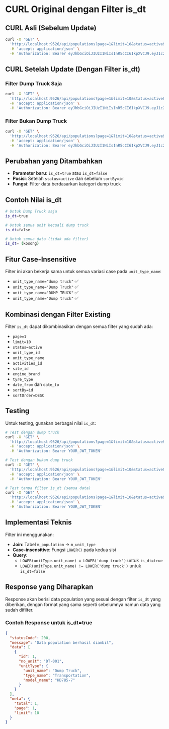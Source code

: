 # CURL Original dengan Filter is_dt

## CURL Asli (Sebelum Update)
```bash
curl -X 'GET' \
  'http://localhost:9526/api/populations?page=1&limit=10&status=active&sortBy=id&sortOrder=DESC' \
  -H 'accept: application/json' \
  -H 'Authorization: Bearer eyJhbGciOiJIUzI1NiIsInR5cCI6IkpXVCJ9.eyJ1c2VybmFtZSI6InN1cGVyYWRtaW4iLCJzdWIiOjEsImlzQWN0aXZlIjp0cnVlLCJpYXQiOjE3NTYzNjg3MTcsImV4cCI6MTc1NjQ1NTExN30.x003i1nsnD_plI-6pfPrK4GfdJzg5LpmCX0RA172TSg'
```

## CURL Setelah Update (Dengan Filter is_dt)

### Filter Dump Truck Saja
```bash
curl -X 'GET' \
  'http://localhost:9526/api/populations?page=1&limit=10&status=active&is_dt=true&sortBy=id&sortOrder=DESC' \
  -H 'accept: application/json' \
  -H 'Authorization: Bearer eyJhbGciOiJIUzI1NiIsInR5cCI6IkpXVCJ9.eyJ1c2VybmFtZSI6InN1cGVyYWRtaW4iLCJzdWIiOjEsImlzQWN0aXZlIjp0cnVlLCJpYXQiOjE3NTYzNjg3MTcsImV4cCI6MTc1NjQ1NTExN30.x003i1nsnD_plI-6pfPrK4GfdJzg5LpmCX0RA172TSg'
```

### Filter Bukan Dump Truck
```bash
curl -X 'GET' \
  'http://localhost:9526/api/populations?page=1&limit=10&status=active&is_dt=false&sortBy=id&sortOrder=DESC' \
  -H 'accept: application/json' \
  -H 'Authorization: Bearer eyJhbGciOiJIUzI1NiIsInR5cCI6IkpXVCJ9.eyJ1c2VybmFtZSI6InN1cGVyYWRtaW4iLCJzdWIiOjEsImlzQWN0aXZlIjp0cnVlLCJpYXQiOjE3NTYzNjg3MTcsImV4cCI6MTc1NjQ1NTExN30.x003i1nsnD_plI-6pfPrK4GfdJzg5LpmCX0RA172TSg'
```

## Perubahan yang Ditambahkan
- **Parameter baru**: `is_dt=true` atau `is_dt=false`
- **Posisi**: Setelah `status=active` dan sebelum `sortBy=id`
- **Fungsi**: Filter data berdasarkan kategori dump truck

## Contoh Nilai is_dt
```bash
# Untuk Dump Truck saja
is_dt=true

# Untuk semua unit kecuali dump truck
is_dt=false

# Untuk semua data (tidak ada filter)
is_dt= (kosong)
```

## Fitur Case-Insensitive
Filter ini akan bekerja sama untuk semua variasi case pada `unit_type_name`:
- `unit_type_name="dump truck"` ✅
- `unit_type_name="Dump Truck"` ✅
- `unit_type_name="DUMP TRUCK"` ✅
- `unit_type_name="Dump truck"` ✅

## Kombinasi dengan Filter Existing
Filter `is_dt` dapat dikombinasikan dengan semua filter yang sudah ada:
- `page=1`
- `limit=10`
- `status=active`
- `unit_type_id`
- `unit_type_name`
- `activities_id`
- `site_id`
- `engine_brand`
- `tyre_type`
- `date_from` dan `date_to`
- `sortBy=id`
- `sortOrder=DESC`

## Testing
Untuk testing, gunakan berbagai nilai `is_dt`:

```bash
# Test dengan dump truck
curl -X 'GET' \
  'http://localhost:9526/api/populations?page=1&limit=10&status=active&is_dt=true&sortBy=id&sortOrder=DESC' \
  -H 'accept: application/json' \
  -H 'Authorization: Bearer YOUR_JWT_TOKEN'

# Test dengan bukan dump truck
curl -X 'GET' \
  'http://localhost:9526/api/populations?page=1&limit=10&status=active&is_dt=false&sortBy=id&sortOrder=DESC' \
  -H 'accept: application/json' \
  -H 'Authorization: Bearer YOUR_JWT_TOKEN'

# Test tanpa filter is_dt (semua data)
curl -X 'GET' \
  'http://localhost:9526/api/populations?page=1&limit=10&status=active&sortBy=id&sortOrder=DESC' \
  -H 'accept: application/json' \
  -H 'Authorization: Bearer YOUR_JWT_TOKEN'
```

## Implementasi Teknis
Filter ini menggunakan:
- **Join**: Tabel `m_population` → `m_unit_type`
- **Case-insensitive**: Fungsi `LOWER()` pada kedua sisi
- **Query**: 
  - `LOWER(unitType.unit_name) = LOWER('dump truck')` untuk `is_dt=true`
  - `LOWER(unitType.unit_name) != LOWER('dump truck')` untuk `is_dt=false`

## Response yang Diharapkan
Response akan berisi data population yang sesuai dengan filter `is_dt` yang diberikan, dengan format yang sama seperti sebelumnya namun data yang sudah difilter.

### Contoh Response untuk is_dt=true
```json
{
  "statusCode": 200,
  "message": "Data population berhasil diambil",
  "data": [
    {
      "id": 1,
      "no_unit": "DT-001",
      "unitType": {
        "unit_name": "Dump Truck",
        "type_name": "Transportation",
        "model_name": "HD785-7"
      }
    }
  ],
  "meta": {
    "total": 1,
    "page": 1,
    "limit": 10
  }
}
```
